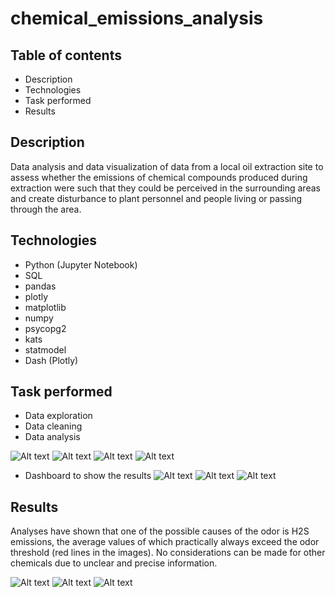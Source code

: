 # chemical_emissions_analysis

## Table of contents
- Description
- Technologies
- Task performed
- Results

## Description
Data analysis and data visualization of data from a local oil extraction site to assess whether the emissions of chemical compounds produced during extraction were such that they could be perceived in the surrounding areas and create disturbance to plant personnel and people living or passing through the area.

## Technologies
- Python (Jupyter Notebook)
- SQL
- pandas
- plotly
- matplotlib
- numpy
- psycopg2
- kats
- statmodel
- Dash (Plotly)

## Task performed
- Data exploration 
- Data cleaning 
- Data analysis

![Alt text](images/null_values.png)
![Alt text](images/weekly_average.png)
![Alt text](images/outliers.png)
![Alt text](images/seasonality.png)

- Dashboard to show the results
![Alt text](images/dashboard_1.png)
![Alt text](images/dashboard_2.png)
![Alt text](images/dashboard_3.png)


## Results

Analyses have shown that one of the possible causes of the odor is H2S emissions, the average values of which practically always exceed the odor threshold (red lines in the images).
No considerations can be made for other chemicals due to unclear and precise information.

![Alt text](images/results_1.png)
![Alt text](images/results_2.png)
![Alt text](images/results_3.png)

